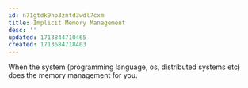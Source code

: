 ```yaml
---
id: n71gtdk9hp3zntd3wdl7cxm
title: Implicit Memory Management
desc: ''
updated: 1713844710465
created: 1713684718403
---
```


When the system (programming language, os, distributed systems etc) does the memory management for you.

